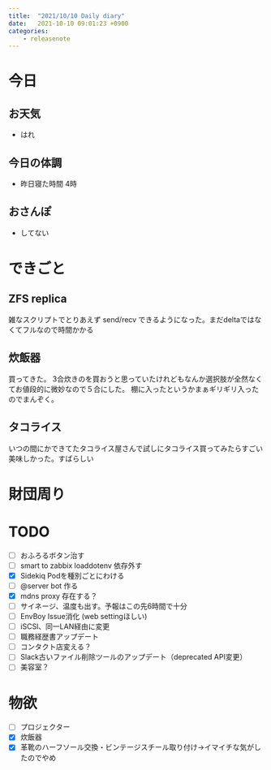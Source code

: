 ```yaml
---
title:  "2021/10/10 Daily diary"
date:   2021-10-10 09:01:23 +0900
categories:
    - releasenote
---
```

# 今日

## お天気

* はれ

## 今日の体調

* 昨日寝た時間 4時

## おさんぽ

* してない

# できごと

## ZFS replica

雑なスクリプトでとりあえず send/recv できるようになった。まだdeltaではなくてフルなので時間かかる

## 炊飯器

買ってきた。 3合炊きのを買おうと思っていたけれどもなんか選択肢が全然なくてお値段的に微妙なので５合にした。
棚に入ったというかまぁギリギリ入ったのでまんぞく。

## タコライス

いつの間にかできてたタコライス屋さんで試しにタコライス買ってみたらすごい美味しかった。すばらしい

# 財団周り


# TODO 

- [ ] おふろるボタン治す
- [ ] smart to zabbix loaddotenv 依存外す
- [x] Sidekiq Podを種別ごとにわける
- [ ] @server bot 作る
- [x] mdns proxy 存在する？
- [ ] サイネージ、温度も出す。予報はこの先6時間で十分
- [ ] EnvBoy Issue消化 (web settingほしい)
- [ ] iSCSI、同一LAN経由に変更
- [ ] 職務経歴書アップデート
- [ ] コンタクト店変える？
- [ ] Slack古いファイル削除ツールのアップデート（deprecated API変更）
- [ ] 美容室？

# 物欲

- [ ] プロジェクター
- [x] 炊飯器
- [x] 革靴のハーフソール交換・ビンテージスチール取り付け→イマイチな気がしたのでやめ

